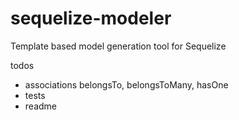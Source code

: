 # sequelize-modeler
Template based model generation tool for Sequelize

todos
 - associations belongsTo, belongsToMany, hasOne
 - tests
 - readme
